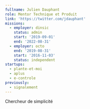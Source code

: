 ```yaml
---
fullname: Julien Dauphant
role: Mentor Technique et Produit
link: 'https://twitter.com/jdauphant'
missions:
  - employer: dinsic
    status: admin
    start: '2019-09-01'
    end: '2022-08-31'
  - employer: octo
    end: '2019-08-31'
    start: '2016-11-03'
    status: independent
startups:
  - plante-et-moi
  - aplus
  - e-controle
previously:
  - signalement
---
```


Chercheur de simplicité
